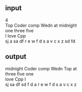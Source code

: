 ## input 
4  
Top Coder comp Wedn at midnight  
one three five  
I love Cpp  
sj a sa df r e w f d s a v c x z sd fd   

## output
midnight Coder comp Wedn Top at  
three five one  
love Cpp I  
sj sa df sd f d a r e w f d s a v c x z   
